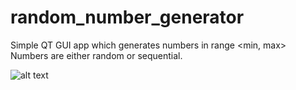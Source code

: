 # random_number_generator
Simple QT GUI app which generates numbers in range &lt;min, max>
Numbers are either random or sequential.

![alt text](https://i.imgur.com/NjqBFas.png)
